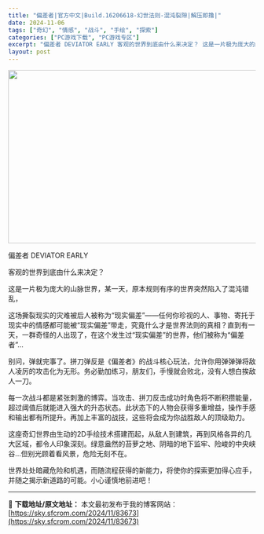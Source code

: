 ```yaml
---
title: "偏差者|官方中文|Build.16206618-幻世法则-混沌裂隙|解压即撸|"
date: 2024-11-06
tags: ["奇幻", "情感", "战斗", "手绘", "探索"]
categories: ["PC游戏下载", "PC游戏专区"]
excerpt: "偏差者 DEVIATOR EARLY 客观的世界到底由什么来决定？ 这是一片极为庞大的山脉世界，某一天，原本规则有序的世界突然陷入了混沌错乱， 这场撕裂现实的灾难被后人被称为“现实偏差”——任何你珍视的人、事物、寄托于现实中的情感都可能被“现实偏差”带走，究竟什么才是世界法则的真相？直到有一天，一群&hellip;"
layout: post
---
```


<img class="aligncenter size-full wp-image-83659" src="https://sky.sfcrom.com/wp-content/uploads/2024/11/2024110608464618-1.webp" alt="" width="616" height="353" />

偏差者 DEVIATOR EARLY

客观的世界到底由什么来决定？

这是一片极为庞大的山脉世界，某一天，原本规则有序的世界突然陷入了混沌错乱，

这场撕裂现实的灾难被后人被称为“现实偏差”——任何你珍视的人、事物、寄托于现实中的情感都可能被“现实偏差”带走，究竟什么才是世界法则的真相？直到有一天，一群奇怪的人出现了，在这个发生过“现实偏差”的世界，他们被称为“偏差者”…

别问，弹就完事了。拼刀弹反是《偏差者》的战斗核心玩法，允许你用弹弹弹将敌人凌厉的攻击化为无形。务必勤加练习，朋友们，手慢就会败北，没有人想白挨敌人一刀。

每一次战斗都是紧张刺激的博弈。当攻击、拼刀反击成功时角色将不断积攒能量，超过阈值后就能进入强大的升态状态。此状态下的人物会获得多重增益，操作手感和输出都有所提升。再加上丰富的战技，这些将会成为你战胜敌人的顶级助力。

这座奇幻世界由生动的2D手绘技术搭建而起，从敌人到建筑，再到风格各异的几大区域，都令人印象深刻。绿意盎然的苔萝之地、阴暗的地下监牢、险峻的中央峡谷…但别光顾着看风景，危险无刻不在。

世界处处暗藏危险和机遇，而随流程获得的新能力，将使你的探索更加得心应手，并随之揭示新道路的可能。小心谨慎地前进吧！

---
📖 **下载地址/原文地址：** 本文最初发布于我的博客网站：[https://sky.sfcrom.com/2024/11/83673](https://sky.sfcrom.com/2024/11/83673)
